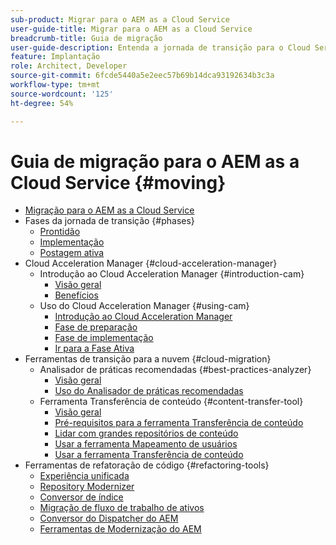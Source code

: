 ```yaml
---
sub-product: Migrar para o AEM as a Cloud Service
user-guide-title: Migrar para o AEM as a Cloud Service
breadcrumb-title: Guia de migração
user-guide-description: Entenda a jornada de transição para o Cloud Service.
feature: Implantação
role: Architect, Developer
source-git-commit: 6fcde5440a5e2eec57b69b14dca93192634b3c3a
workflow-type: tm+mt
source-wordcount: '125'
ht-degree: 54%

---
```



# Guia de migração para o AEM as a Cloud Service {#moving}

+ [Migração para o AEM as a Cloud Service](/help/move-to-cloud-service/home.md)
+ Fases da jornada de transição {#phases}
   + [Prontidão](/help/move-to-cloud-service/migration-readiness.md)
   + [Implementação](/help/move-to-cloud-service/migration-implementation.md)
   + [Postagem ativa](/help/move-to-cloud-service/migration-post-go-live.md)
+ Cloud Acceleration Manager {#cloud-acceleration-manager}
   + Introdução ao Cloud Acceleration Manager {#introduction-cam}
      + [Visão geral](/help/move-to-cloud-service/cloud-acceleration-manager/introduction/overview-cam.md)
      + [Benefícios](/help/move-to-cloud-service/cloud-acceleration-manager/introduction/benefits-cam.md)
   + Uso do Cloud Acceleration Manager {#using-cam}
      + [Introdução ao Cloud Acceleration Manager](/help/move-to-cloud-service/cloud-acceleration-manager/using-cam/getting-started-cam.md)
      + [Fase de preparação](/help/move-to-cloud-service/cloud-acceleration-manager/using-cam/cam-readiness-phase.md)
      + [Fase de implementação](/help/move-to-cloud-service/cloud-acceleration-manager/using-cam/cam-implementation-phase.md)
      + [Ir para a Fase Ativa](/help/move-to-cloud-service/cloud-acceleration-manager/using-cam/cam-golive-phase.md)
+ Ferramentas de transição para a nuvem {#cloud-migration}
   + Analisador de práticas recomendadas {#best-practices-analyzer}
      + [Visão geral](/help/move-to-cloud-service/best-practices-analyzer/overview-best-practices-analyzer.md)
      + [Uso do Analisador de práticas recomendadas](/help/move-to-cloud-service/best-practices-analyzer/using-best-practices-analyzer.md)
   + Ferramenta Transferência de conteúdo {#content-transfer-tool}
      + [Visão geral](/help/move-to-cloud-service/content-transfer-tool/overview-content-transfer-tool.md)
      + [Pré-requisitos para a ferramenta Transferência de conteúdo](/help/move-to-cloud-service/content-transfer-tool/prerequisites-content-transfer-tool.md)
      + [Lidar com grandes repositórios de conteúdo](/help/move-to-cloud-service/content-transfer-tool/handling-large-content-repositories.md)
      + [Usar a ferramenta Mapeamento de usuários](/help/move-to-cloud-service/content-transfer-tool/using-user-mapping-tool.md)
      + [Usar a ferramenta Transferência de conteúdo](/help/move-to-cloud-service/content-transfer-tool/using-content-transfer-tool.md)
+ Ferramentas de refatoração de código {#refactoring-tools}
   + [Experiência unificada](/help/move-to-cloud-service/unified-experience.md)
   + [Repository Modernizer](/help/move-to-cloud-service/refactoring-tools/repo-modernizer.md)
   + [Conversor de índice](/help/move-to-cloud-service/refactoring-tools/index-converter.md)
   + [Migração de fluxo de trabalho de ativos](/help/move-to-cloud-service/moving-to-aem-assets/asset-workflow-migration-tool.md)
   + [Conversor do Dispatcher do AEM](/help/move-to-cloud-service/refactoring-tools/dispatcher-transformation-utility-tools.md)
   + [Ferramentas de Modernização do AEM](/help/move-to-cloud-service/refactoring-tools/aem-modernization-tools.md)

